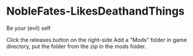 # NobleFates-LikesDeathandThings
Be your (evil) self

Click the releases button on the right-side
Add a "Mods" folder in game directory, put the folder from the zip in the mods folder.
